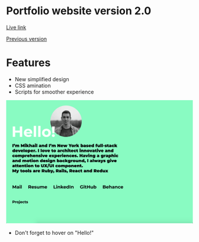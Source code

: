 # Portfolio website version 2.0

[Live link](http://www.mischatch.me/)

[Previous version](https://mischatch.github.io/)


# Features
* New simplified design
* CSS amination
* Scripts for smoother experience

![Alt text](/assets/shot.png)
* Don't forget to hover on "Hello!"
